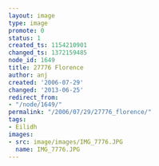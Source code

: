 ```yaml
---
layout: image
type: image
promote: 0
status: 1
created_ts: 1154210901
changed_ts: 1372159485
node_id: 1649
title: 27776 Florence
author: anj
created: '2006-07-29'
changed: '2013-06-25'
redirect_from:
- "/node/1649/"
permalink: "/2006/07/29/27776_florence/"
tags:
- Eilidh
images:
- src: image/images/IMG_7776.JPG
  name: IMG_7776.JPG
---
```


